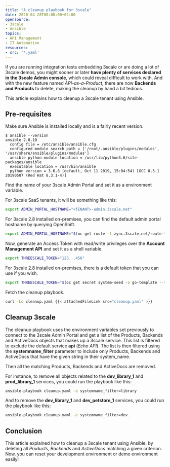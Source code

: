 ```yaml
---
title: "A cleanup playbook for 3scale"
date: 2020-04-28T00:00:00+02:00
opensource:
- 3scale
- Ansible
topics:
- API Management
- IT Automation
resources:
- src: '*.yaml'
---
```


If you are running integration tests embedding 3scale or are doing a lot of 3scale demos, you might sooner or later **have plenty of services declared in the 3scale Admin console**, which could reveal difficult to work with.
And with the new feature named *API-as-a-Product*, there are now **Backends and Products** to delete, making the cleanup by hand a bit tedious.

This article explains how to cleanup a 3scale tenant using Ansible.

<!--more-->

## Pre-requisites

Make sure Ansible is installed locally and is a fairly recent version.

```
$ ansible --version
ansible 2.8.10
  config file = /etc/ansible/ansible.cfg
  configured module search path = ['/root/.ansible/plugins/modules', '/usr/share/ansible/plugins/modules']
  ansible python module location = /usr/lib/python3.6/site-packages/ansible
  executable location = /usr/bin/ansible
  python version = 3.6.8 (default, Oct 11 2019, 15:04:54) [GCC 8.3.1 20190507 (Red Hat 8.3.1-4)]
```

Find the name of your 3scale Admin Portal and set it as a environment variable.

For 3scale SaaS tenants, it will be something like this:

```sh
export ADMIN_PORTAL_HOSTNAME="<TENANT>-admin.3scale.net"
```

For 3scale 2.8 installed on-premises, you can find the default admin portal hostname by querying OpenShift.

```sh
export ADMIN_PORTAL_HOSTNAME="$(oc get route -l zync.3scale.net/route-to=system-provider -o go-template='{{(index .items 0).spec.host}}')"
```

Now, generate an Access Token with read/write privileges over the **Account Management API** and set it as a shell variable.

```sh
export THREESCALE_TOKEN="123...456"
```

For 3scale 2.8 installed on-premises, there is a default token that you can use if you wish.

```sh
export THREESCALE_TOKEN="$(oc get secret system-seed -o go-template --template='{{.data.ADMIN_ACCESS_TOKEN|base64decode}}')"
```

Fetch the cleanup playbook.

```sh
curl -Lo cleanup.yaml {{< attachedFileLink src="cleanup.yaml" >}}
```

## Cleanup 3scale

The cleanup playbook uses the environment variables set previously to connect to the 3scale Admin Portal and get a list of the Products, Backends and ActiveDocs objects that makes up a 3scale service.
This list is filtered to exclude the default service **api** (*Echo API*).
The list is then filtered using the **systemname_filter** parameter to include only Products, Backends and ActiveDocs that have the given string in their system_name.

Then all the matching Products, Backends and ActiveDocs are removed.

For instance, to remove all objects related to the **dev_library_1** and **prod_library_1** services, you could run the playbook like this:

```sh
ansible-playbook cleanup.yaml -e systemname_filter=library
```

And to remove the **dev_library_1** and **dev_petstore_1** services, you could run the playbook like this:

```sh
ansible-playbook cleanup.yaml -e systemname_filter=dev_
```

## Conclusion

This article explained how to cleanup a 3scale tenant using Ansible, by deleting all *Products*, *Backends* and *ActiveDocs* matching a given criterion.
Now, you can reset your development environment or demo environment easily!
